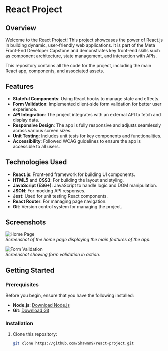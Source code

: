 # React Project

## Overview

Welcome to the React Project! This project showcases the power of React.js in building dynamic, user-friendly web applications. It is part of the Meta Front-End Developer Capstone and demonstrates key front-end skills such as component architecture, state management, and interaction with APIs.

This repository contains all the code for the project, including the main React app, components, and associated assets.

## Features

- **Stateful Components**: Using React hooks to manage state and effects.
- **Form Validation**: Implemented client-side form validation for better user experience.
- **API Integration**: The project integrates with an external API to fetch and display data.
- **Responsive Design**: The app is fully responsive and adjusts seamlessly across various screen sizes.
- **Unit Testing**: Includes unit tests for key components and functionalities.
- **Accessibility**: Followed WCAG guidelines to ensure the app is accessible to all users.

## Technologies Used

- **React.js**: Front-end framework for building UI components.
- **HTML5** and **CSS3**: For building the layout and styling.
- **JavaScript (ES6+)**: JavaScript to handle logic and DOM manipulation.
- **JSON**: For mocking API responses.
- **Jest**: Used for unit testing React components.
- **React Router**: For managing page navigation.
- **Git**: Version control system for managing the project.

## Screenshots

![Home Page](https://path/to/your/image.jpg)  
_Screenshot of the home page displaying the main features of the app._

![Form Validation](https://path/to/your/image.jpg)  
_Screenshot showing form validation in action._

## Getting Started

### Prerequisites

Before you begin, ensure that you have the following installed:

- **Node.js**: [Download Node.js](https://nodejs.org/)
- **Git**: [Download Git](https://git-scm.com/)

### Installation

1. Clone this repository:
   ```bash
   git clone https://github.com/Shawnn9/react-project.git
